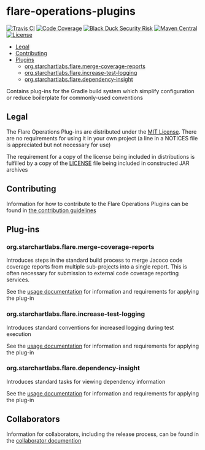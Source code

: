 # flare-operations-plugins

[![Travis CI](https://img.shields.io/travis/StarChart-Labs/flare-operations-plugins.svg?branch=master)](https://travis-ci.org/StarChart-Labs/flare-operations-plugins) [![Code Coverage](https://img.shields.io/codecov/c/github/StarChart-Labs/flare-operations-plugins.svg)](https://codecov.io/github/StarChart-Labs/flare-operations-plugins) [![Black Duck Security Risk](https://copilot.blackducksoftware.com/github/groups/StarChart-Labs/locations/flare-operations-plugins/public/results/branches/master/badge-risk.svg)](https://copilot.blackducksoftware.com/github/groups/StarChart-Labs/locations/flare-operations-plugins/public/results/branches/master) [![Maven Central](https://img.shields.io/maven-central/v/org.starchartlabs.flare/flare-operations-plugins.svg)](https://mvnrepository.com/artifact/org.starchartlabs.flare/flare-operations-plugins) [![License](https://img.shields.io/badge/License-MIT-blue.svg)](https://opensource.org/licenses/MIT)

* [Legal](#legal)
* [Contributing](#contributing)
* [Plugins](#plugins)
    * [org.starchartlabs.flare.merge-coverage-reports](#org.starchartlabs.flare.merge-coverage-reports)
    * [org.starchartlabs.flare.increase-test-logging](#org.starchartlabs.flare.increase-test-logging)
    * [org.starchartlabs.flare.dependency-insight](#org.starchartlabs.flare.dependency-insight)

Contains plug-ins for the Gradle build system which simplify configuration or reduce boilerplate for commonly-used conventions

## Legal

The Flare Operations Plug-ins are distributed under the [MIT License](https://opensource.org/licenses/MIT). There are no requirements for using it in your own project (a line in a NOTICES file is appreciated but not necessary for use)

The requirement for a copy of the license being included in distributions is fulfilled by a copy of the [LICENSE](./LICENSE) file being included in constructed JAR archives

## Contributing

Information for how to contribute to the Flare Operations Plugins can be found in [the contribution guidelines](CONTRIBUTING.md)

## Plug-ins

### org.starchartlabs.flare.merge-coverage-reports

Introduces steps in the standard build process to merge Jacoco code coverage reports from multiple sub-projects into a single report. This is often necessary for submission to external code coverage reporting services.

See the [usage documentation](./doc/merge-coverage-reports.md) for information and requirements for applying the plug-in

### org.starchartlabs.flare.increase-test-logging

Introduces standard conventions for increased logging during test execution

See the [usage documentation](./doc/increase-test-logging.md) for information and requirements for applying the plug-in

### org.starchartlabs.flare.dependency-insight

Introduces standard tasks for viewing dependency information

See the [usage documentation](./doc/dependency-insight.md) for information and requirements for applying the plug-in

## Collaborators

Information for collaborators, including the release process, can be found in the [collaborator documention](./COLLABORATORS.md)

